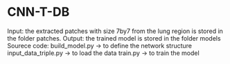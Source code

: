# CNN-T-DB
Input: the extracted patches with size 7by7 from the lung region is stored in the folder patches.
Output: the trained model is stored in the folder models
Sourece code: build_model.py -> to define the network structure
              input_data_triple.py -> to load the data 
			  train.py -> to train the model 